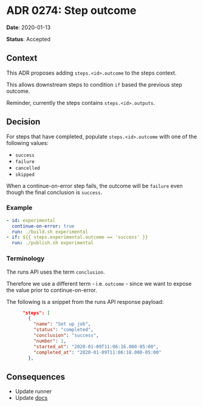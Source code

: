 # ADR 0274: Step outcome

**Date**: 2020-01-13

**Status**: Accepted

## Context

This ADR proposes adding `steps.<id>.outcome` to the steps context.

This allows downstream steps to condition `if` based the previous step outcome.

Reminder, currently the steps contains `steps.<id>.outputs`.

## Decision

For steps that have completed, populate `steps.<id>.outcome` with one of the following values:

- `success`
- `failure`
- `cancelled`
- `skipped`

When a continue-on-error step fails, the outcome will be `failure` even though the final conclusion is `success`.

### Example

```yaml
- id: experimental
  continue-on-error: true
  run: ./build.sh experimental
- if: ${{ steps.experimental.outcome == 'success' }}
  run: ./publish.sh experimental
```

### Terminology

The runs API uses the term `conclusion`.

Therefore we use a different term - i.e. `outcome` - since we want to expose the value prior to continue-on-error.

The following is a snippet from the runs API response payload:

```json
      "steps": [
        {
          "name": "Set up job",
          "status": "completed",
          "conclusion": "success",
          "number": 1,
          "started_at": "2020-01-09T11:06:16.000-05:00",
          "completed_at": "2020-01-09T11:06:18.000-05:00"
        },
```

## Consequences

- Update runner
- Update [docs](https://help.github.com/en/actions/automating-your-workflow-with-github-actions/contexts-and-expression-syntax-for-github-actions#steps-context)